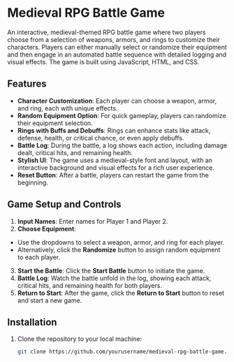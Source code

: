 # Medieval RPG Battle Game

An interactive, medieval-themed RPG battle game where two players choose from a selection of weapons, armors, and rings to customize their characters. Players can either manually select or randomize their equipment and then engage in an automated battle sequence with detailed logging and visual effects. The game is built using JavaScript, HTML, and CSS.

## Features

- **Character Customization**: Each player can choose a weapon, armor, and ring, each with unique effects.
- **Random Equipment Option**: For quick gameplay, players can randomize their equipment selection.
- **Rings with Buffs and Debuffs**: Rings can enhance stats like attack, defense, health, or critical chance, or even apply debuffs.
- **Battle Log**: During the battle, a log shows each action, including damage dealt, critical hits, and remaining health.
- **Stylish UI**: The game uses a medieval-style font and layout, with an interactive background and visual effects for a rich user experience.
- **Reset Button**: After a battle, players can restart the game from the beginning.

## Game Setup and Controls

1. **Input Names**: Enter names for Player 1 and Player 2.
2. **Choose Equipment**:
  - Use the dropdowns to select a weapon, armor, and ring for each player.
  - Alternatively, click the **Randomize** button to assign random equipment to each player.
3. **Start the Battle**: Click the **Start Battle** button to initiate the game.
4. **Battle Log**: Watch the battle unfold in the log, showing each attack, critical hits, and remaining health for both players.
5. **Return to Start**: After the game, click the **Return to Start** button to reset and start a new game.

## Installation

1. Clone the repository to your local machine:
   ```bash
   git clone https://github.com/yourusername/medieval-rpg-battle-game.git
